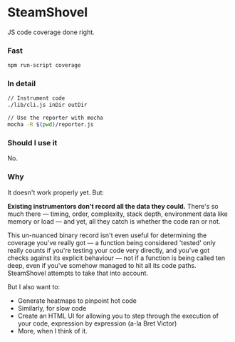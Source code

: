 SteamShovel
===========

JS code coverage done right.

### Fast

```sh
npm run-script coverage
```

### In detail

```sh
// Instrument code
./lib/cli.js inDir outDir

// Use the reporter with mocha
mocha -R $(pwd)/reporter.js
```

### Should I use it

No.

### Why

It doesn't work properly yet. But:

**Existing instrumentors don't record all the data they could.** There's so much
there — timing, order, complexity, stack depth, environment data like memory or
load — and yet, all they catch is whether the code ran or not.

This un-nuanced binary record isn't even useful for determining the coverage
you've really got — a function being considered 'tested' only really counts if
you're testing your code very directly, and you've got checks against its
explicit behaviour — not if a function is being called ten deep, even if you've
somehow managed to hit all its code paths. SteamShovel attempts to take that
into account.

But I also want to:
* Generate heatmaps to pinpoint hot code
* Similarly, for slow code
* Create an HTML UI for allowing you to step through the execution of your code,
  expression by expression (a-la Bret Victor)
* More, when I think of it.